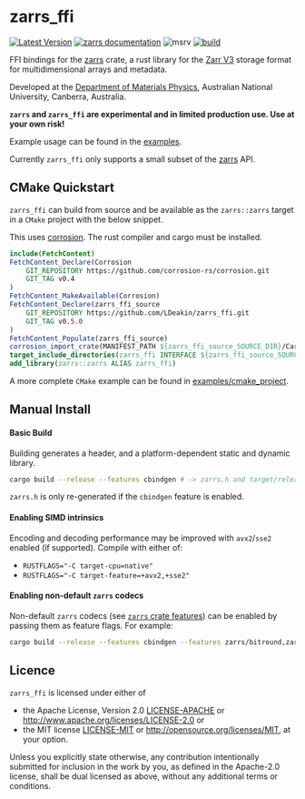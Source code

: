 # zarrs_ffi

[![Latest Version](https://img.shields.io/crates/v/zarrs_ffi.svg)](https://crates.io/crates/zarrs_ffi)
[![zarrs documentation](https://docs.rs/zarrs_ffi/badge.svg)](https://docs.rs/zarrs_ffi)
![msrv](https://img.shields.io/crates/msrv/zarrs_ffi)
[![build](https://github.com/LDeakin/zarrs_ffi/actions/workflows/ci.yml/badge.svg)](https://github.com/LDeakin/zarrs_ffi/actions/workflows/ci.yml)

FFI bindings for the [zarrs] crate, a rust library for the [Zarr V3](https://zarr.dev) storage format for multidimensional arrays and metadata.

Developed at the [Department of Materials Physics](https://physics.anu.edu.au/research/mp/), Australian National University, Canberra, Australia.

**`zarrs` and `zarrs_ffi` are experimental and in limited production use. Use at your own risk!**

Example usage can be found in the [examples](https://github.com/LDeakin/zarrs_ffi/tree/main/examples).

Currently `zarrs_ffi` only supports a small subset of the [zarrs] API.

## CMake Quickstart
`zarrs_ffi` can build from source and be available as the `zarrs::zarrs` target in a `CMake` project with the below snippet.

This uses [corrosion](https://github.com/corrosion-rs/corrosion).
The rust compiler and cargo must be installed.

```cmake
include(FetchContent)
FetchContent_Declare(Corrosion
    GIT_REPOSITORY https://github.com/corrosion-rs/corrosion.git
    GIT_TAG v0.4
)
FetchContent_MakeAvailable(Corrosion)
FetchContent_Declare(zarrs_ffi_source
    GIT_REPOSITORY https://github.com/LDeakin/zarrs_ffi.git
    GIT_TAG v0.5.0
)
FetchContent_Populate(zarrs_ffi_source)
corrosion_import_crate(MANIFEST_PATH ${zarrs_ffi_source_SOURCE_DIR}/Cargo.toml)
target_include_directories(zarrs_ffi INTERFACE ${zarrs_ffi_source_SOURCE_DIR})
add_library(zarrs::zarrs ALIAS zarrs_ffi)
```

A more complete `CMake` example can be found in [examples/cmake_project](https://github.com/LDeakin/zarrs_ffi/tree/main/examples/cmake_project).

## Manual Install

#### Basic Build
Building generates a header, and a platform-dependent static and dynamic library.
```bash
cargo build --release --features cbindgen # -> zarrs.h and target/release/[lib]zarrs_ffi{.a,.so,.dll,.dylib}
```
`zarrs.h` is only re-generated if the `cbindgen` feature is enabled.

#### Enabling SIMD intrinsics
Encoding and decoding performance may be improved with `avx2`/`sse2` enabled (if supported).
Compile with either of:
 - `RUSTFLAGS="-C target-cpu=native"`
 - `RUSTFLAGS="-C target-feature=+avx2,+sse2"`

#### Enabling non-default `zarrs` codecs
Non-default `zarrs` codecs (see [`zarrs` crate features](https://docs.rs/zarrs/latest/zarrs/#crate-features)) can be enabled by passing them as feature flags.
For example:
```bash
cargo build --release --features cbindgen --features zarrs/bitround,zarrs/zfp,zarrs/bz2,zarrs/pcodec
```

## Licence
`zarrs_ffi` is licensed under either of
 - the Apache License, Version 2.0 [LICENSE-APACHE](./LICENCE-APACHE) or <http://www.apache.org/licenses/LICENSE-2.0> or
 - the MIT license [LICENSE-MIT](./LICENCE-MIT) or <http://opensource.org/licenses/MIT>, at your option.

Unless you explicitly state otherwise, any contribution intentionally submitted for inclusion in the work by you, as defined in the Apache-2.0 license, shall be dual licensed as above, without any additional terms or conditions.

[zarrs]: https://github.com/LDeakin/zarrs
